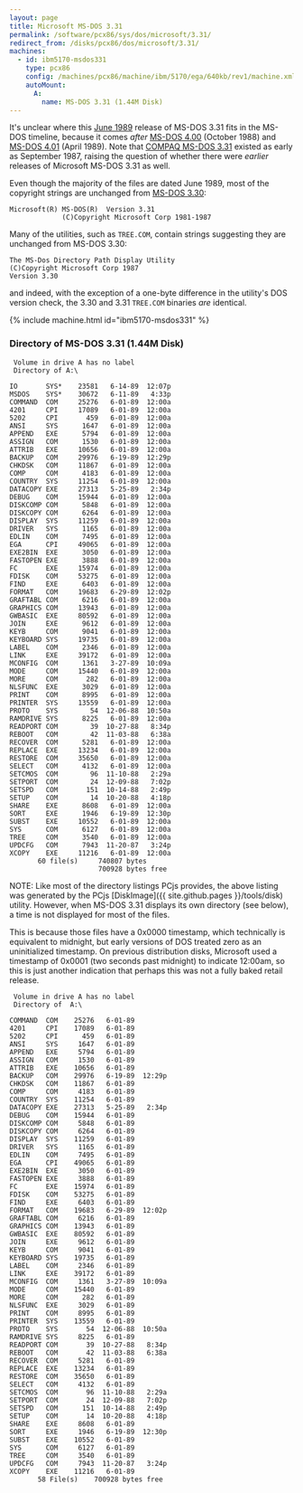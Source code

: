 ```yaml
---
layout: page
title: Microsoft MS-DOS 3.31
permalink: /software/pcx86/sys/dos/microsoft/3.31/
redirect_from: /disks/pcx86/dos/microsoft/3.31/
machines:
  - id: ibm5170-msdos331
    type: pcx86
    config: /machines/pcx86/machine/ibm/5170/ega/640kb/rev1/machine.xml
    autoMount:
      A:
        name: MS-DOS 3.31 (1.44M Disk)
---
```


It's unclear where this [June 1989](#directory-of-ms-dos-331-144m-disk) release of MS-DOS 3.31 fits in the
MS-DOS timeline, because it comes *after* [MS-DOS 4.00](/software/pcx86/sys/dos/microsoft/4.00/) (October 1988) and
[MS-DOS 4.01](/software/pcx86/sys/dos/microsoft/4.01/) (April 1989).
Note that [COMPAQ MS-DOS 3.31](/software/pcx86/sys/dos/compaq/3.31/) existed as early as September 1987, raising the
question of whether there were *earlier* releases of Microsoft MS-DOS 3.31 as well.

Even though the majority of the files are dated June 1989, most of the copyright strings are unchanged from
[MS-DOS 3.30](/software/pcx86/sys/dos/microsoft/3.30/):

    Microsoft(R) MS-DOS(R)  Version 3.31                                            
                 (C)Copyright Microsoft Corp 1981-1987                              

Many of the utilities, such as `TREE.COM`, contain strings suggesting they are unchanged from MS-DOS 3.30:

    The MS-Dos Directory Path Display Utility
    (C)Copyright Microsoft Corp 1987
    Version 3.30

and indeed, with the exception of a one-byte difference in the utility's DOS version check, the 3.30 and 3.31
`TREE.COM` binaries *are* identical.

{% include machine.html id="ibm5170-msdos331" %}

### Directory of MS-DOS 3.31 (1.44M Disk)

     Volume in drive A has no label
     Directory of A:\

    IO       SYS*    23581   6-14-89  12:07p
    MSDOS    SYS*    30672   6-11-89   4:33p
    COMMAND  COM     25276   6-01-89  12:00a
    4201     CPI     17089   6-01-89  12:00a
    5202     CPI       459   6-01-89  12:00a
    ANSI     SYS      1647   6-01-89  12:00a
    APPEND   EXE      5794   6-01-89  12:00a
    ASSIGN   COM      1530   6-01-89  12:00a
    ATTRIB   EXE     10656   6-01-89  12:00a
    BACKUP   COM     29976   6-19-89  12:29p
    CHKDSK   COM     11867   6-01-89  12:00a
    COMP     COM      4183   6-01-89  12:00a
    COUNTRY  SYS     11254   6-01-89  12:00a
    DATACOPY EXE     27313   5-25-89   2:34p
    DEBUG    COM     15944   6-01-89  12:00a
    DISKCOMP COM      5848   6-01-89  12:00a
    DISKCOPY COM      6264   6-01-89  12:00a
    DISPLAY  SYS     11259   6-01-89  12:00a
    DRIVER   SYS      1165   6-01-89  12:00a
    EDLIN    COM      7495   6-01-89  12:00a
    EGA      CPI     49065   6-01-89  12:00a
    EXE2BIN  EXE      3050   6-01-89  12:00a
    FASTOPEN EXE      3888   6-01-89  12:00a
    FC       EXE     15974   6-01-89  12:00a
    FDISK    COM     53275   6-01-89  12:00a
    FIND     EXE      6403   6-01-89  12:00a
    FORMAT   COM     19683   6-29-89  12:02p
    GRAFTABL COM      6216   6-01-89  12:00a
    GRAPHICS COM     13943   6-01-89  12:00a
    GWBASIC  EXE     80592   6-01-89  12:00a
    JOIN     EXE      9612   6-01-89  12:00a
    KEYB     COM      9041   6-01-89  12:00a
    KEYBOARD SYS     19735   6-01-89  12:00a
    LABEL    COM      2346   6-01-89  12:00a
    LINK     EXE     39172   6-01-89  12:00a
    MCONFIG  COM      1361   3-27-89  10:09a
    MODE     COM     15440   6-01-89  12:00a
    MORE     COM       282   6-01-89  12:00a
    NLSFUNC  EXE      3029   6-01-89  12:00a
    PRINT    COM      8995   6-01-89  12:00a
    PRINTER  SYS     13559   6-01-89  12:00a
    PROTO    SYS        54  12-06-88  10:50a
    RAMDRIVE SYS      8225   6-01-89  12:00a
    READPORT COM        39  10-27-88   8:34p
    REBOOT   COM        42  11-03-88   6:38a
    RECOVER  COM      5281   6-01-89  12:00a
    REPLACE  EXE     13234   6-01-89  12:00a
    RESTORE  COM     35650   6-01-89  12:00a
    SELECT   COM      4132   6-01-89  12:00a
    SETCMOS  COM        96  11-10-88   2:29a
    SETPORT  COM        24  12-09-88   7:02p
    SETSPD   COM       151  10-14-88   2:49p
    SETUP    COM        14  10-20-88   4:18p
    SHARE    EXE      8608   6-01-89  12:00a
    SORT     EXE      1946   6-19-89  12:30p
    SUBST    EXE     10552   6-01-89  12:00a
    SYS      COM      6127   6-01-89  12:00a
    TREE     COM      3540   6-01-89  12:00a
    UPDCFG   COM      7943  11-20-87   3:24p
    XCOPY    EXE     11216   6-01-89  12:00a
           60 file(s)     740807 bytes
                          700928 bytes free

NOTE: Like most of the directory listings PCjs provides, the above listing was generated by the PCjs
[DiskImage]({{ site.github.pages }}/tools/disk) utility.  However, when MS-DOS 3.31 displays its own directory
(see below), a time is not displayed for most of the files.

This is because those files have a 0x0000 timestamp, which technically is equivalent to midnight, but early versions
of DOS treated zero as an uninitialized timestamp.  On previous distribution disks, Microsoft used a timestamp of
0x0001 (two seconds past midnight) to indicate 12:00am, so this is just another indication that perhaps this was not
a fully baked retail release.

     Volume in drive A has no label
     Directory of  A:\
    
    COMMAND  COM    25276   6-01-89
    4201     CPI    17089   6-01-89
    5202     CPI      459   6-01-89
    ANSI     SYS     1647   6-01-89
    APPEND   EXE     5794   6-01-89
    ASSIGN   COM     1530   6-01-89
    ATTRIB   EXE    10656   6-01-89
    BACKUP   COM    29976   6-19-89  12:29p
    CHKDSK   COM    11867   6-01-89
    COMP     COM     4183   6-01-89
    COUNTRY  SYS    11254   6-01-89
    DATACOPY EXE    27313   5-25-89   2:34p
    DEBUG    COM    15944   6-01-89
    DISKCOMP COM     5848   6-01-89
    DISKCOPY COM     6264   6-01-89
    DISPLAY  SYS    11259   6-01-89
    DRIVER   SYS     1165   6-01-89
    EDLIN    COM     7495   6-01-89
    EGA      CPI    49065   6-01-89
    EXE2BIN  EXE     3050   6-01-89
    FASTOPEN EXE     3888   6-01-89
    FC       EXE    15974   6-01-89
    FDISK    COM    53275   6-01-89
    FIND     EXE     6403   6-01-89
    FORMAT   COM    19683   6-29-89  12:02p
    GRAFTABL COM     6216   6-01-89
    GRAPHICS COM    13943   6-01-89
    GWBASIC  EXE    80592   6-01-89
    JOIN     EXE     9612   6-01-89
    KEYB     COM     9041   6-01-89
    KEYBOARD SYS    19735   6-01-89
    LABEL    COM     2346   6-01-89
    LINK     EXE    39172   6-01-89
    MCONFIG  COM     1361   3-27-89  10:09a
    MODE     COM    15440   6-01-89
    MORE     COM      282   6-01-89
    NLSFUNC  EXE     3029   6-01-89
    PRINT    COM     8995   6-01-89
    PRINTER  SYS    13559   6-01-89
    PROTO    SYS       54  12-06-88  10:50a
    RAMDRIVE SYS     8225   6-01-89
    READPORT COM       39  10-27-88   8:34p
    REBOOT   COM       42  11-03-88   6:38a
    RECOVER  COM     5281   6-01-89
    REPLACE  EXE    13234   6-01-89
    RESTORE  COM    35650   6-01-89
    SELECT   COM     4132   6-01-89
    SETCMOS  COM       96  11-10-88   2:29a
    SETPORT  COM       24  12-09-88   7:02p
    SETSPD   COM      151  10-14-88   2:49p
    SETUP    COM       14  10-20-88   4:18p
    SHARE    EXE     8608   6-01-89
    SORT     EXE     1946   6-19-89  12:30p
    SUBST    EXE    10552   6-01-89
    SYS      COM     6127   6-01-89
    TREE     COM     3540   6-01-89
    UPDCFG   COM     7943  11-20-87   3:24p
    XCOPY    EXE    11216   6-01-89
           58 File(s)    700928 bytes free
